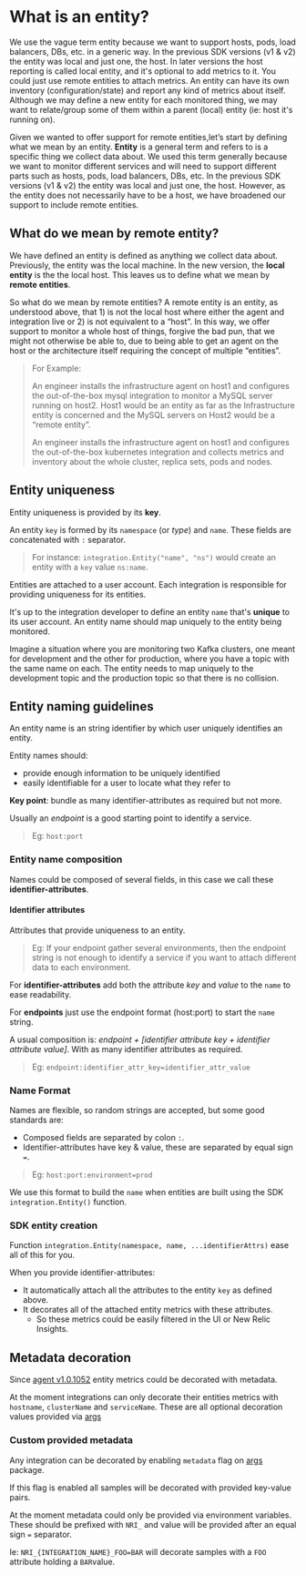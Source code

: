 # What is an entity?

We use the vague term entity because we want to support hosts, pods, load balancers, DBs, etc. in a generic way. In the previous SDK versions (v1 & v2) the entity was local and just one, the host. In later versions the host reporting is called local entity, and it's optional to add metrics to it. You could just use remote entities to attach metrics. An entity can have its own inventory (configuration/state) and report any kind of metrics about itself. Although we may define a new entity for each monitored thing, we may want to relate/group some of them within a parent (local) entity (ie: host it's running on).
 
Given we wanted to offer support for remote entities,let’s start by defining what we mean by an entity. **Entity** is a general term and refers to is a specific thing we collect data about. We used this term generally because we want to monitor different services and will need to support different parts such as hosts, pods, load balancers, DBs, etc. In the previous SDK versions (v1 & v2) the entity was local and just one, the host. However, as the entity does not necessarily have to be a host, we have broadened our support to include remote entities.
 
## What do we mean by remote entity?

We have defined an entity is defined as anything we collect data about. Previously, the entity was the local machine. In the new version, the **local entity** is the the local host. This leaves us to define what we mean by **remote entities**.
 
So what do we mean by remote entities? A remote entity is an entity, as understood above, that 1) is not the local host where either the agent and integration live or 2) is not equivalent to a “host”. In this way, we offer support to monitor a whole host of things, forgive the bad pun, that we might not otherwise be able to, due to being able to get an agent on the host or the architecture itself requiring the concept of multiple “entities”.
 
> For Example:
>
> An engineer installs the infrastructure agent on host1 and configures the out-of-the-box mysql integration to monitor a MySQL server running on host2. Host1 would be an entity as far as the Infrastructure entity is concerned and the MySQL servers on Host2 would be a “remote entity”.
>
> An engineer installs the infrastructure agent on host1 and configures the out-of-the-box kubernetes integration and collects metrics and inventory about the whole cluster, replica sets, pods and nodes.


## Entity uniqueness

Entity uniqueness is provided by its **key**.

An entity `key` is formed by its `namespace` (or *type*) and `name`. These fields are concatenated with `:` separator.

> For instance: `integration.Entity("name", "ns")` would create an entity with a `key` value `ns:name`.   

Entities are attached to a user account. Each integration is responsible for providing uniqueness for its entities.

It's up to the integration developer to define an entity `name` that's **unique** to its user account. An entity name should map uniquely to the entity being monitored.

Imagine a situation where you are monitoring two Kafka clusters, one meant for development and the other for production, where you have a topic with the same name on each. The entity needs to map uniquely to the development topic and the production topic so that there is no collision.


## Entity naming guidelines

An entity name is an string identifier by which user uniquely identifies an entity.

Entity names should:

- provide enough information to be uniquely identified
- easily identifiable for a user to locate what they refer to

**Key point**: bundle as many identifier-attributes as required but not more.

Usually an *endpoint* is a good starting point to identify a service.

> Eg: `host:port`


### Entity name composition

Names could be composed of several fields, in this case we call these **identifier-attributes**.

#### Identifier attributes

Attributes that provide uniqueness to an entity.  

> Eg: If your endpoint gather several environments, then the endpoint string is not enough to identify a service if
> you want to attach different data to each environment.

For **identifier-attributes** add both the attribute *key* and *value* to the `name` to ease readability.

For **endpoints** just use the endpoint format (host:port) to start the `name` string.

A usual composition is: *endpoint + [identifier attribute key + identifier attribute value]*. With as many identifier
attributes as required.

> Eg: `endpoint:identifier_attr_key=identifier_attr_value`


### Name Format

Names are flexible, so random strings are accepted, but some good standards are:

- Composed fields are separated by colon `:`.
- Identifier-attributes have key & value, these are separated by equal sign `=`.

> Eg: `host:port:environment=prod`

We use this format to build the `name` when entities are built using the SDK `integration.Entity()` function.


### SDK entity creation

Function `integration.Entity(namespace, name, ...identifierAttrs)` ease all of this for you.

When you provide identifier-attributes:

- It automatically attach all the attributes to the entity `key` as defined above.
- It decorates all of the attached entity metrics with these attributes.
  * So these metrics could be easily filtered in the UI or New Relic Insights. 


## Metadata decoration

Since [agent v1.0.1052](https://docs.newrelic.com/docs/release-notes/infrastructure-release-notes/infrastructure-agent-release-notes/clone-new-relic-infrastructure-agent-101052) entity metrics could be decorated with metadata.

At the moment integrations can only decorate their entities metrics with `hostname`, `clusterName` and `serviceName`.
These are all optional decoration values provided via [args](https://github.com/newrelic/infra-integrations-sdk/blob/master/docs/toolset/args.md)


### Custom provided metadata

Any integration can be decorated by enabling `metadata` flag on [args](https://github.com/newrelic/infra-integrations-sdk/blob/master/docs/toolset/args.md) package.

If this flag is enabled all samples will be decorated with provided key-value pairs.

At the moment metadata could only be provided via environment variables. These should be prefixed with `NRI_` and value
will be provided after an equal sign `=` separator. 

Ie: `NRI_{INTEGRATION_NAME}_FOO=BAR` will decorate samples with a `FOO` attribute holding a `BAR`value.
